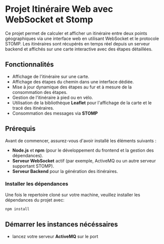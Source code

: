 # Projet Itinéraire Web avec WebSocket et Stomp

Ce projet permet de calculer et afficher un itinéraire entre deux points géographiques via une interface web en utilisant WebSocket et le protocole STOMP. Les itinéraires sont récupérés en temps réel depuis un serveur backend et affichés sur une carte interactive avec des étapes détaillées.

## Fonctionnalités

- Affichage de l'itinéraire sur une carte.
- Affichage des étapes du chemin dans une interface dédiée.
- Mise à jour dynamique des étapes au fur et à mesure de la consommation des étapes.
- Gestion de l'itinéraire à pied ou en vélo.
- Utilisation de la bibliothèque **Leaflet** pour l'affichage de la carte et le tracé des itinéraires.
- Consommation des messages via **STOMP**

## Prérequis

Avant de commencer, assurez-vous d'avoir installé les éléments suivants :

- **Node.js** et **npm** (pour le développement du frontend et la gestion des dépendances).
- **Serveur WebSocket** actif (par exemple, ActiveMQ ou un autre serveur supportant STOMP).
- **Serveur Backend** pour la génération des itinéraires.

### Installer les dépendances

Une fois le repertoire cloné sur votre machine, veuillez installer les dépendances du projet avec:
```bash 
npm install
```

## Démarrer les instances nécéssaires
- lancez votre serveur **ActiveMQ** sur le port